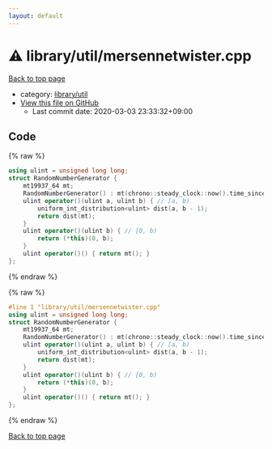 ```yaml
---
layout: default
---
```


<!-- mathjax config similar to math.stackexchange -->
<script type="text/javascript" async
  src="https://cdnjs.cloudflare.com/ajax/libs/mathjax/2.7.5/MathJax.js?config=TeX-MML-AM_CHTML">
</script>
<script type="text/x-mathjax-config">
  MathJax.Hub.Config({
    TeX: { equationNumbers: { autoNumber: "AMS" }},
    tex2jax: {
      inlineMath: [ ['$','$'] ],
      processEscapes: true
    },
    "HTML-CSS": { matchFontHeight: false },
    displayAlign: "left",
    displayIndent: "2em"
  });
</script>

<script type="text/javascript" src="https://cdnjs.cloudflare.com/ajax/libs/jquery/3.4.1/jquery.min.js"></script>
<script src="https://cdn.jsdelivr.net/npm/jquery-balloon-js@1.1.2/jquery.balloon.min.js" integrity="sha256-ZEYs9VrgAeNuPvs15E39OsyOJaIkXEEt10fzxJ20+2I=" crossorigin="anonymous"></script>
<script type="text/javascript" src="../../../assets/js/copy-button.js"></script>
<link rel="stylesheet" href="../../../assets/css/copy-button.css" />


# :warning: library/util/mersennetwister.cpp

<a href="../../../index.html">Back to top page</a>

* category: <a href="../../../index.html#a01cbb0d6e18d64f17c40364f01e4520">library/util</a>
* <a href="{{ site.github.repository_url }}/blob/master/library/util/mersennetwister.cpp">View this file on GitHub</a>
    - Last commit date: 2020-03-03 23:33:32+09:00




## Code

<a id="unbundled"></a>
{% raw %}
```cpp
using ulint = unsigned long long;
struct RandomNumberGenerator {
    mt19937_64 mt;
    RandomNumberGenerator() : mt(chrono::steady_clock::now().time_since_epoch().count()) {}
    ulint operator()(ulint a, ulint b) { // [a, b)
        uniform_int_distribution<ulint> dist(a, b - 1);
        return dist(mt);
    }
    ulint operator()(ulint b) { // [0, b)
        return (*this)(0, b);
    }
    ulint operator()() { return mt(); }
};

```
{% endraw %}

<a id="bundled"></a>
{% raw %}
```cpp
#line 1 "library/util/mersennetwister.cpp"
using ulint = unsigned long long;
struct RandomNumberGenerator {
    mt19937_64 mt;
    RandomNumberGenerator() : mt(chrono::steady_clock::now().time_since_epoch().count()) {}
    ulint operator()(ulint a, ulint b) { // [a, b)
        uniform_int_distribution<ulint> dist(a, b - 1);
        return dist(mt);
    }
    ulint operator()(ulint b) { // [0, b)
        return (*this)(0, b);
    }
    ulint operator()() { return mt(); }
};

```
{% endraw %}

<a href="../../../index.html">Back to top page</a>

